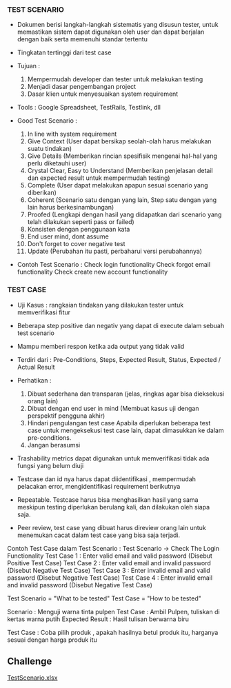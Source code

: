 ### TEST SCENARIO
- Dokumen berisi langkah-langkah sistematis yang disusun tester, untuk memastikan sistem dapat digunakan oleh user dan dapat berjalan dengan baik serta memenuhi standar tertentu
- Tingkatan tertinggi dari test case
- Tujuan :
    1. Mempermudah developer dan tester untuk melakukan testing
    2. Menjadi dasar pengembangan project
    3. Dasar klien untuk menyesuaikan system requirement
- Tools : Google Spreadsheet, TestRails, Testlink, dll

- Good Test Scenario :
    1. In line with system requirement
    2. Give Context (User dapat bersikap seolah-olah harus melakukan suatu tindakan)
    3. Give Details (Memberikan rincian spesifisik mengenai hal-hal yang perlu diketauhi user)
    4. Crystal Clear, Easy to Understand (Memberikan penjelasan detail dan expected result untuk mempermudah testing)
    5. Complete (User dapat melakukan apapun sesuai scenario yang diberikan)
    6. Coherent (Scenario satu dengan yang lain, Step satu dengan yang lain harus berkesinambungan)
    7. Proofed (Lengkapi dengan hasil yang didapatkan dari scenario yang telah dilakukan seperti pass or failed)
    8. Konsisten dengan penggunaan kata
    9. End user mind, dont assume
    10. Don't forget to cover negative test
    11. Update (Perubahan itu pasti, perbaharui versi perubahannya)

- Contoh Test Scenario :
    Check login functionality
    Check forgot email functionality
    Check create new account functionality

### TEST CASE
- Uji Kasus : rangkaian tindakan yang dilakukan tester untuk memverifikasi fitur
- Beberapa step positive dan negativ yang dapat di execute dalam sebuah test scenario
- Mampu memberi respon ketika ada output yang tidak valid
- Terdiri dari : Pre-Conditions, Steps, Expected Result, Status, Expected / Actual Result
- Perhatikan :
    1. Dibuat sederhana dan transparan (jelas, ringkas agar bisa dieksekusi orang lain)
    2. Dibuat dengan end user in mind (Membuat kasus uji dengan perspektif pengguna akhir)
    3. Hindari pengulangan test case
       Apabila diperlukan beberapa test case untuk mengeksekusi test case lain, dapat dimasukkan ke dalam pre-conditions.
    4. Jangan berasumsi

- Trashability metrics dapat digunakan untuk memverifikasi tidak ada fungsi yang belum diuji
- Testcase dan id nya harus dapat diidentifikasi , mempermudah pelacakan error, mengidentifikasi requirement berikutnya
- Repeatable. Testcase harus bisa menghasilkan hasil yang sama meskipun testing diperlukan berulang kali, dan dilakukan oleh siapa saja.
- Peer review, test case yang dibuat harus direview orang lain untuk menemukan cacat dalam test case yang bisa saja terjadi.

Contoh Test Case dalam Test Scenario :
    Test Scenario -> Check The Login Functionality
        Test Case 1 : Enter valid email and valid password (Disebut Positive Test Case)
        Test Case 2 : Enter valid email and invalid password (Disebut Negative Test Case)
        Test Case 3 : Enter invalid email and valid password (Disebut Negative Test Case)
        Test Case 4 : Enter invalid email and invalid password (Disebut Negative Test Case)

Test Scenario = "What to be tested"
Test Case = "How to be tested"

Scenario : Menguji warna tinta pulpen
Test Case : Ambil Pulpen, tuliskan di kertas warna putih
Expected Result : Hasil tulisan berwarna biru

Test Case : Coba pilih produk , apakah hasilnya betul produk itu, harganya sesuai dengan harga produk itu

## Challenge

[TestScenario.xlsx](./praktikum/TestScenario_sepulsacom.xlsx)